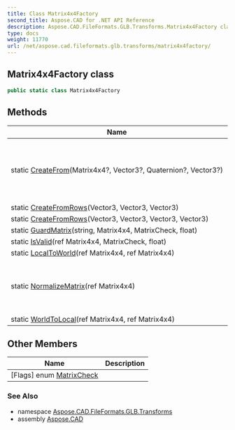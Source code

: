 ```yaml
---
title: Class Matrix4x4Factory
second_title: Aspose.CAD for .NET API Reference
description: Aspose.CAD.FileFormats.GLB.Transforms.Matrix4x4Factory class. 
type: docs
weight: 11770
url: /net/aspose.cad.fileformats.glb.transforms/matrix4x4factory/
---
```

## Matrix4x4Factory class

```csharp
public static class Matrix4x4Factory
```

## Methods

| Name | Description |
| --- | --- |
| static [CreateFrom](../../aspose.cad.fileformats.glb.transforms/matrix4x4factory/createfrom/)(Matrix4x4?, Vector3?, Quaternion?, Vector3?) | Evaluates a Matrix4x4 transform based on the available parameters. |
| static [CreateFromRows](../../aspose.cad.fileformats.glb.transforms/matrix4x4factory/createfromrows/#createfromrows)(Vector3, Vector3, Vector3) |  |
| static [CreateFromRows](../../aspose.cad.fileformats.glb.transforms/matrix4x4factory/createfromrows/#createfromrows_1)(Vector3, Vector3, Vector3, Vector3) |  |
| static [GuardMatrix](../../aspose.cad.fileformats.glb.transforms/matrix4x4factory/guardmatrix/)(string, Matrix4x4, MatrixCheck, float) |  |
| static [IsValid](../../aspose.cad.fileformats.glb.transforms/matrix4x4factory/isvalid/)(ref Matrix4x4, MatrixCheck, float) |  |
| static [LocalToWorld](../../aspose.cad.fileformats.glb.transforms/matrix4x4factory/localtoworld/)(ref Matrix4x4, ref Matrix4x4) |  |
| static [NormalizeMatrix](../../aspose.cad.fileformats.glb.transforms/matrix4x4factory/normalizematrix/)(ref Matrix4x4) | Normalizes the axis of the given matrix, to make it orthogonal. |
| static [WorldToLocal](../../aspose.cad.fileformats.glb.transforms/matrix4x4factory/worldtolocal/)(ref Matrix4x4, ref Matrix4x4) |  |

## Other Members

| Name | Description |
| --- | --- |
| [Flags] enum [MatrixCheck](../../aspose.cad.fileformats.glb.transforms/matrix4x4factory.matrixcheck) |  |

### See Also

* namespace [Aspose.CAD.FileFormats.GLB.Transforms](../../aspose.cad.fileformats.glb.transforms/)
* assembly [Aspose.CAD](../../)



